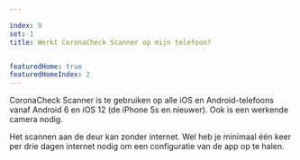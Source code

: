 ```yaml
---

index: 9
set: 1
title: Werkt CoronaCheck Scanner op mijn telefoon? 


featuredHome: true
featuredHomeIndex: 2
---
```

CoronaCheck Scanner is te gebruiken op alle iOS en Android-telefoons vanaf Android 6 en iOS 12 (de iPhone 5s en nieuwer). Ook is een werkende camera nodig.

Het scannen aan de deur kan zonder internet. Wel heb je minimaal één keer per drie dagen internet nodig om een configuratie van de app op te halen.
